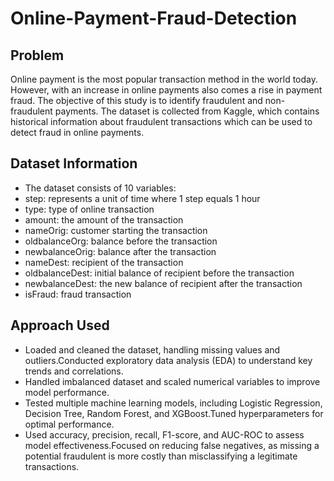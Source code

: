 # Online-Payment-Fraud-Detection
## Problem
Online payment is the most popular transaction method in the world today. However, with an increase in online payments also comes a rise in payment fraud. The objective of this study is to identify fraudulent and non-fraudulent payments. The dataset is collected from Kaggle, which contains historical information about fraudulent transactions which can be used to detect fraud in online payments.
## Dataset Information
- The dataset consists of 10 variables:
- step: represents a unit of time where 1 step equals 1 hour
- type: type of online transaction
- amount: the amount of the transaction
- nameOrig: customer starting the transaction
- oldbalanceOrg: balance before the transaction
- newbalanceOrig: balance after the transaction
- nameDest: recipient of the transaction
- oldbalanceDest: initial balance of recipient before the transaction
- newbalanceDest: the new balance of recipient after the transaction
- isFraud: fraud transaction
## Approach Used
- Loaded and cleaned the dataset, handling missing values and outliers.Conducted exploratory data analysis (EDA) to understand key trends and correlations.
- Handled imbalanced dataset and scaled numerical variables to improve model performance.
- Tested multiple machine learning models, including Logistic Regression, Decision Tree, Random Forest, and XGBoost.Tuned hyperparameters for optimal performance.
- Used accuracy, precision, recall, F1-score, and AUC-ROC to assess model effectiveness.Focused on reducing false negatives, as missing a potential fraudulent is more costly than misclassifying a legitimate transactions.
